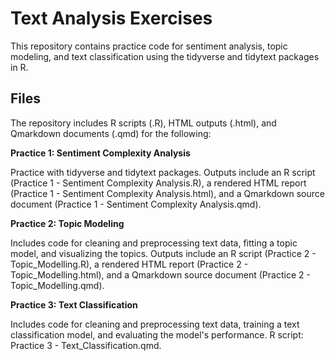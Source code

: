# Text Analysis Exercises

This repository contains practice code for sentiment analysis, topic modeling, and text classification using the tidyverse and tidytext packages in R.

## Files

The repository includes R scripts (.R), HTML outputs (.html), and Qmarkdown documents (.qmd) for the following:

**Practice 1: Sentiment Complexity Analysis**

Practice with tidyverse and tidytext packages. Outputs include an R script (Practice 1 - Sentiment Complexity Analysis.R), a rendered HTML report (Practice 1 - Sentiment Complexity Analysis.html), and a Qmarkdown source document (Practice 1 - Sentiment Complexity Analysis.qmd).

**Practice 2: Topic Modeling**

Includes code for cleaning and preprocessing text data, fitting a topic model, and visualizing the topics.
Outputs include an R script (Practice 2 - Topic_Modelling.R), a rendered HTML report (Practice 2 - Topic_Modelling.html), and a Qmarkdown source document (Practice 2 - Topic_Modelling.qmd).

**Practice 3: Text Classification**

Includes code for cleaning and preprocessing text data, training a text classification model, and evaluating the model's performance.
R script: Practice 3 - Text_Classification.qmd.

